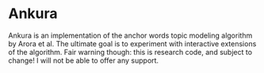 # Ankura

Ankura is an implementation of the anchor words topic modeling algorithm by Arora et al.
The ultimate goal is to experiment with interactive extensions of the algorithm.
Fair warning though: this is research code, and subject to change! I will not be able to
offer any support.
